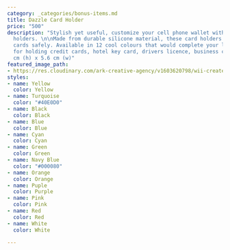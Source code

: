 ```yaml
---
category: _categories/bonus-items.md
title: Dazzle Card Holder
price: "500"
description: "Stylish yet useful, customize your cell phone wallet with these card
  holders. \n\nMade from durable silicone material, these card holders can hold two
  cards safely. Available in 12 cool colours that would complete your logo or message.\n\nIdeal
  for holding credit cards, hotel key card, drivers licence, business cards and earbuds.\n\n8.5
  cm (h) x 5.6 cm (w)"
featured_image_path:
- https://res.cloudinary.com/ark-creative-agency/v1603620798/wii-create/uploads/IDEA-0310-BU-STYLED-001-NO-LOGO_default_mywvu0.png
styles:
- name: Yellow
  color: Yellow
- name: Turquoise
  color: "#40E0D0"
- name: Black
  color: Black
- name: Blue
  color: Blue
- name: Cyan
  color: Cyan
- name: Green
  color: Green
- name: Navy Blue
  color: "#000080"
- name: Orange
  color: Orange
- name: Puple
  color: Purple
- name: Pink
  color: Pink
- name: Red
  color: Red
- name: White
  color: White

---
```

